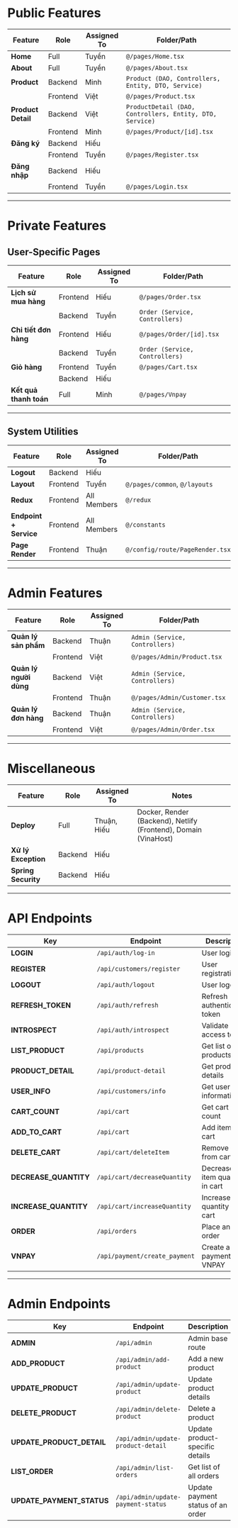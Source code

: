 # Public Features

| **Feature**        | **Role** | **Assigned To** | **Folder/Path**                                          |
| ------------------ | -------- | --------------- | -------------------------------------------------------- |
| **Home**           | Full     | Tuyền           | `@/pages/Home.tsx`                                       |
| **About**          | Full     | Tuyền           | `@/pages/About.tsx`                                      |
| **Product**        | Backend  | Minh            | `Product (DAO, Controllers, Entity, DTO, Service)`       |
|                    | Frontend | Việt            | `@/pages/Product.tsx`                                    |
| **Product Detail** | Backend  | Việt            | `ProductDetail (DAO, Controllers, Entity, DTO, Service)` |
|                    | Frontend | Minh            | `@/pages/Product/[id].tsx`                               |
| **Đăng ký**        | Backend  | Hiếu            |                                                          |
|                    | Frontend | Tuyền           | `@/pages/Register.tsx`                                   |
| **Đăng nhập**      | Backend  | Hiếu            |                                                          |
|                    | Frontend | Tuyền           | `@/pages/Login.tsx`                                      |

---

# Private Features

## **User-Specific Pages**

| **Feature**            | **Role** | **Assigned To** | **Folder/Path**                |
| ---------------------- | -------- | --------------- | ------------------------------ |
| **Lịch sử mua hàng**   | Frontend | Hiếu            | `@/pages/Order.tsx`            |
|                        | Backend  | Tuyền           | `Order (Service, Controllers)` |
| **Chi tiết đơn hàng**  | Frontend | Hiếu            | `@/pages/Order/[id].tsx`       |
|                        | Backend  | Tuyền           | `Order (Service, Controllers)` |
| **Giỏ hàng**           | Frontend | Tuyền           | `@/pages/Cart.tsx`             |
|                        | Backend  | Hiếu            |                                |
| **Kết quả thanh toán** | Full     | Minh            | `@/pages/Vnpay`                |

---

## **System Utilities**

| **Feature**            | **Role** | **Assigned To** | **Folder/Path**                 |
| ---------------------- | -------- | --------------- | ------------------------------- |
| **Logout**             | Backend  | Hiếu            |                                 |
| **Layout**             | Frontend | Tuyền           | `@/pages/common`, `@/layouts`   |
| **Redux**              | Frontend | All Members     | `@/redux`                       |
| **Endpoint + Service** | Frontend | All Members     | `@/constants`                   |
| **Page Render**        | Frontend | Thuận           | `@/config/route/PageRender.tsx` |

---

# Admin Features

| **Feature**            | **Role** | **Assigned To** | **Folder/Path**                |
| ---------------------- | -------- | --------------- | ------------------------------ |
| **Quản lý sản phẩm**   | Backend  | Thuận           | `Admin (Service, Controllers)` |
|                        | Frontend | Việt            | `@/pages/Admin/Product.tsx`    |
| **Quản lý người dùng** | Backend  | Việt            | `Admin (Service, Controllers)` |
|                        | Frontend | Thuận           | `@/pages/Admin/Customer.tsx`   |
| **Quản lý đơn hàng**   | Backend  | Thuận           | `Admin (Service, Controllers)` |
|                        | Frontend | Việt            | `@/pages/Admin/Order.tsx`      |

---

# Miscellaneous

| **Feature**         | **Role** | **Assigned To** | **Notes**                                                       |
| ------------------- | -------- | --------------- | --------------------------------------------------------------- |
| **Deploy**          | Full     | Thuận, Hiếu     | Docker, Render (Backend), Netlify (Frontend), Domain (VinaHost) |
| **Xử lý Exception** | Backend  | Hiếu            |                                                                 |
| **Spring Security** | Backend  | Hiếu            |                                                                 |

---

# API Endpoints

| **Key**               | **Endpoint**                  | **Description**                |
| --------------------- | ----------------------------- | ------------------------------ |
| **LOGIN**             | `/api/auth/log-in`            | User login                     |
| **REGISTER**          | `/api/customers/register`     | User registration              |
| **LOGOUT**            | `/api/auth/logout`            | User logout                    |
| **REFRESH_TOKEN**     | `/api/auth/refresh`           | Refresh authentication token   |
| **INTROSPECT**        | `/api/auth/introspect`        | Validate access token          |
| **LIST_PRODUCT**      | `/api/products`               | Get list of products           |
| **PRODUCT_DETAIL**    | `/api/product-detail`         | Get product details            |
| **USER_INFO**         | `/api/customers/info`         | Get user information           |
| **CART_COUNT**        | `/api/cart`                   | Get cart item count            |
| **ADD_TO_CART**       | `/api/cart`                   | Add item to cart               |
| **DELETE_CART**       | `/api/cart/deleteItem`        | Remove item from cart          |
| **DECREASE_QUANTITY** | `/api/cart/decreaseQuantity`  | Decrease item quantity in cart |
| **INCREASE_QUANTITY** | `/api/cart/increaseQuantity`  | Increase item quantity in cart |
| **ORDER**             | `/api/orders`                 | Place an order                 |
| **VNPAY**             | `/api/payment/create_payment` | Create a payment via VNPAY     |

---

# Admin Endpoints

| **Key**                   | **Endpoint**                       | **Description**                   |
| ------------------------- | ---------------------------------- | --------------------------------- |
| **ADMIN**                 | `/api/admin`                       | Admin base route                  |
| **ADD_PRODUCT**           | `/api/admin/add-product`           | Add a new product                 |
| **UPDATE_PRODUCT**        | `/api/admin/update-product`        | Update product details            |
| **DELETE_PRODUCT**        | `/api/admin/delete-product`        | Delete a product                  |
| **UPDATE_PRODUCT_DETAIL** | `/api/admin/update-product-detail` | Update product-specific details   |
| **LIST_ORDER**            | `/api/admin/list-orders`           | Get list of all orders            |
| **UPDATE_PAYMENT_STATUS** | `/api/admin/update-payment-status` | Update payment status of an order |
